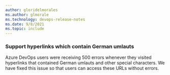 ```yaml
---
author: gloridelmorales
ms.author: glmorale
ms.technology: devops-release-notes
ms.date: 9/8/2021
ms.topic: include
---
```

### Support hyperlinks which contain German umlauts

Azure DevOps users were receiving 500 errors whenever they visited hyperlinks that contained German umlauts and other special characters. We have fixed this issue so that users can access these URLs without errors.